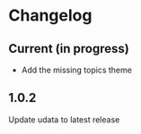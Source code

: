 # Changelog

## Current (in progress)

- Add the missing topics theme

## 1.0.2

Update udata to latest release
